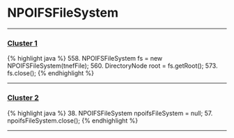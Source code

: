 # NPOIFSFileSystem

***

### [Cluster 1](./1)
{% highlight java %}
558. NPOIFSFileSystem fs = new NPOIFSFileSystem(tnefFile);
560.     DirectoryNode root = fs.getRoot();
573.     fs.close();
{% endhighlight %}

***

### [Cluster 2](./2)
{% highlight java %}
38. NPOIFSFileSystem npoifsFileSystem = null;
57.       npoifsFileSystem.close();
{% endhighlight %}

***

